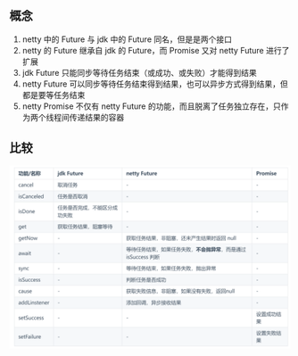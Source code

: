 ## 概念
1. netty 中的 Future 与 jdk 中的 Future 同名，但是是两个接口
2. netty 的 Future 继承自 jdk 的 Future，而 Promise 又对 netty Future 进行了扩展
3. jdk Future 只能同步等待任务结束（或成功、或失败）才能得到结果
4. netty Future 可以同步等待任务结束得到结果，也可以异步方式得到结果，但都是要等任务结束
5. netty Promise 不仅有 netty Future 的功能，而且脱离了任务独立存在，只作为两个线程间传递结果的容器

## 比较
![img.png](img.png)